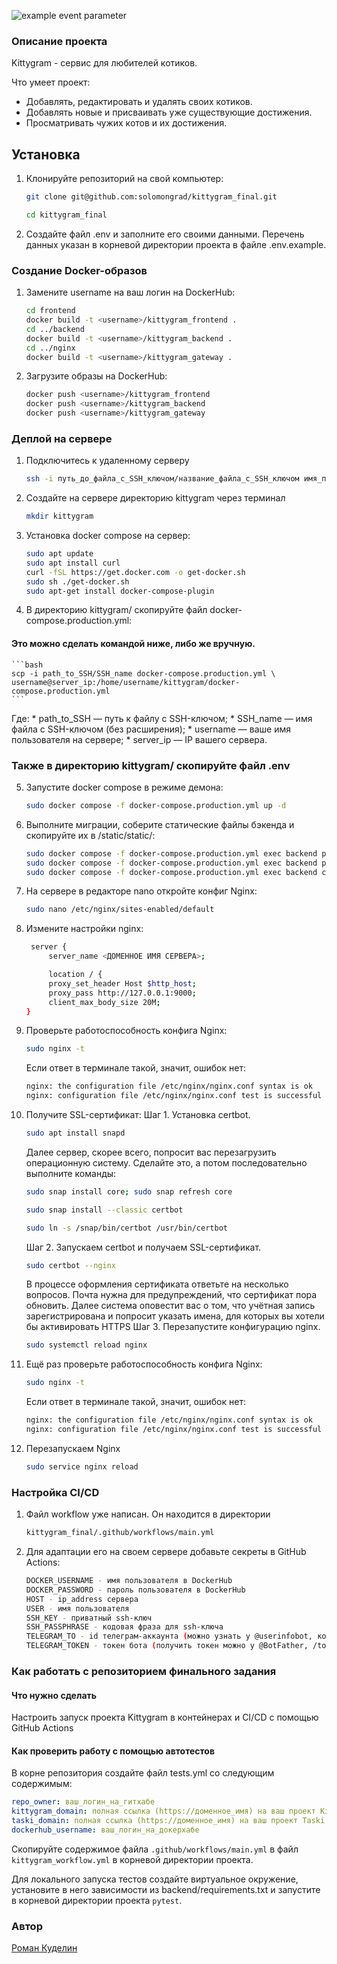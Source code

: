 ![example event parameter](https://github.com/github/docs/actions/workflows/main.yml/badge.svg?event=push)

### Описание проекта 
Kittygram - сервис для любителей котиков.

Что умеет проект:

- Добавлять, редактировать и удалять своих котиков.
- Добавлять новые и присваивать уже существующие достижения. 
- Просматривать чужих котов и их достижения.

## Установка 

1. Клонируйте репозиторий на свой компьютер:

    ```bash
    git clone git@github.com:solomongrad/kittygram_final.git
    ```
    ```bash
    cd kittygram_final
    ```

2. Создайте файл .env и заполните его своими данными. Перечень данных указан в корневой директории проекта в файле .env.example.


### Создание Docker-образов

1.  Замените username на ваш логин на DockerHub:

    ```bash
    cd frontend
    docker build -t <username>/kittygram_frontend .
    cd ../backend
    docker build -t <username>/kittygram_backend .
    cd ../nginx
    docker build -t <username>/kittygram_gateway . 
    ```

2. Загрузите образы на DockerHub:

    ```bash
    docker push <username>/kittygram_frontend
    docker push <username>/kittygram_backend
    docker push <username>/kittygram_gateway
    ```

### Деплой на сервере

1. Подключитесь к удаленному серверу

    ```bash
    ssh -i путь_до_файла_с_SSH_ключом/название_файла_с_SSH_ключом имя_пользователя@ip_адрес_сервера 
    ```

2. Создайте на сервере директорию kittygram через терминал

    ```bash
    mkdir kittygram
    ```

3. Установка docker compose на сервер:

    ```bash
    sudo apt update
    sudo apt install curl
    curl -fSL https://get.docker.com -o get-docker.sh
    sudo sh ./get-docker.sh
    sudo apt-get install docker-compose-plugin
    ```

4. В директорию kittygram/ скопируйте файл docker-compose.production.yml:

#### Это можно сделать командой ниже, либо же вручную.

    ```bash
    scp -i path_to_SSH/SSH_name docker-compose.production.yml \
    username@server_ip:/home/username/kittygram/docker-compose.production.yml
    ```
Где:
    * path_to_SSH — путь к файлу с SSH-ключом;
    * SSH_name — имя файла с SSH-ключом (без расширения);
    * username — ваше имя пользователя на сервере;
    * server_ip — IP вашего сервера.

### Также в директорию kittygram/ скопируйте файл .env


5. Запустите docker compose в режиме демона:

    ```bash
    sudo docker compose -f docker-compose.production.yml up -d
    ```

6. Выполните миграции, соберите статические файлы бэкенда и скопируйте их в /static/static/:

    ```bash
    sudo docker compose -f docker-compose.production.yml exec backend python manage.py migrate
    sudo docker compose -f docker-compose.production.yml exec backend python manage.py collectstatic
    sudo docker compose -f docker-compose.production.yml exec backend cp -r /app/collected_static/. /static/static/
    ```

7. На сервере в редакторе nano откройте конфиг Nginx:

    ```bash
    sudo nano /etc/nginx/sites-enabled/default
    ```

8. Измените настройки nginx:

    ```bash
     server {
         server_name <ДОМЕННОЕ ИМЯ СЕРВЕРА>;

         location / {
         proxy_set_header Host $http_host;
         proxy_pass http://127.0.0.1:9000;
         client_max_body_size 20M;
    }
    ```

9. Проверьте работоспособность конфига Nginx:

    ```bash
    sudo nginx -t
    ```
    Если ответ в терминале такой, значит, ошибок нет:
    ```bash
    nginx: the configuration file /etc/nginx/nginx.conf syntax is ok
    nginx: configuration file /etc/nginx/nginx.conf test is successful
    ```

10. Получите SSL-сертификат:
    Шаг 1. Установка certbot.
    ```bash
    sudo apt install snapd
    ```
    Далее сервер, скорее всего, попросит вас перезагрузить операционную систему. Сделайте это, а потом последовательно выполните команды:
    ```bash
    sudo snap install core; sudo snap refresh core
    ```
    ```bash
    sudo snap install --classic certbot
    ```
    ```bash
    sudo ln -s /snap/bin/certbot /usr/bin/certbot
    ```
    Шаг 2. Запускаем certbot и получаем SSL-сертификат.
    ```bash
    sudo certbot --nginx
    ```
    В процессе оформления сертификата ответьте на несколько вопросов. Почта нужна для предупреждений, что сертификат пора обновить.
    Далее система оповестит вас о том, что учётная запись зарегистрирована и попросит указать имена, для которых вы хотели бы активировать HTTPS
    Шаг 3. Перезапустите конфигурацию nginx.
    ```bash
    sudo systemctl reload nginx
    ```

11. Ещё раз проверьте работоспособность конфига Nginx:

    ```bash
    sudo nginx -t
    ```
    Если ответ в терминале такой, значит, ошибок нет:
    ```bash
    nginx: the configuration file /etc/nginx/nginx.conf syntax is ok
    nginx: configuration file /etc/nginx/nginx.conf test is successful
    ```

12. Перезапускаем Nginx
    ```bash
    sudo service nginx reload
    ```

### Настройка CI/CD

1. Файл workflow уже написан. Он находится в директории

    ```bash
    kittygram_final/.github/workflows/main.yml
    ```

2. Для адаптации его на своем сервере добавьте секреты в GitHub Actions:

    ```bash
    DOCKER_USERNAME - имя пользователя в DockerHub
    DOCKER_PASSWORD - пароль пользователя в DockerHub
    HOST - ip_address сервера
    USER - имя пользователя
    SSH_KEY - приватный ssh-ключ
    SSH_PASSPHRASE - кодовая фраза для ssh-ключа
    TELEGRAM_TO - id телеграм-аккаунта (можно узнать у @userinfobot, команда /start)
    TELEGRAM_TOKEN - токен бота (получить токен можно у @BotFather, /token, имя бота)
    ```


###  Как работать с репозиторием финального задания

#### Что нужно сделать

Настроить запуск проекта Kittygram в контейнерах и CI/CD с помощью GitHub Actions

#### Как проверить работу с помощью автотестов

В корне репозитория создайте файл tests.yml со следующим содержимым:
```yaml
repo_owner: ваш_логин_на_гитхабе
kittygram_domain: полная ссылка (https://доменное_имя) на ваш проект Kittygram
taski_domain: полная ссылка (https://доменное_имя) на ваш проект Taski
dockerhub_username: ваш_логин_на_докерхабе
```

Скопируйте содержимое файла `.github/workflows/main.yml` в файл `kittygram_workflow.yml` в корневой директории проекта.

Для локального запуска тестов создайте виртуальное окружение, установите в него зависимости из backend/requirements.txt и запустите в корневой директории проекта `pytest`.

### Автор
[Роман Куделин](https://github.com/solomongrad)